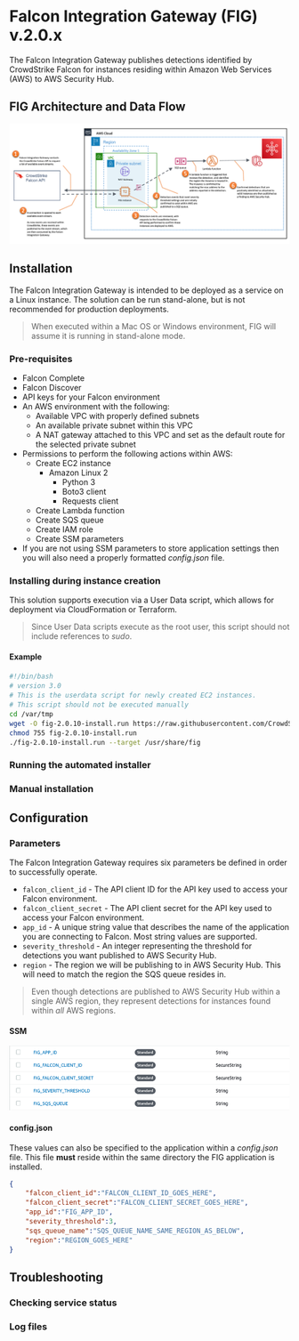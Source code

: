 # Falcon Integration Gateway (FIG) v.2.0.x
The Falcon Integration Gateway publishes detections identified by CrowdStrike Falcon for instances
residing within Amazon Web Services (AWS) to AWS Security Hub.

## FIG Architecture and Data Flow
![Falcon Integration Gateway Architecture Diagram)](images/fig-data-flow-architecture.png)

## Installation
The Falcon Integration Gateway is intended to be deployed as a service on a Linux instance. 
The solution can be run stand-alone, but is not recommended for production deployments.
> When executed within a Mac OS or Windows environment, FIG will assume it is running in stand-alone mode.

### Pre-requisites
+ Falcon Complete 
+ Falcon Discover
+ API keys for your Falcon environment
+ An AWS environment with the following:
    + Available VPC with properly defined subnets
    + An available private subnet within this VPC
    + A NAT gateway attached to this VPC and set as the default route for the selected private subnet
+ Permissions to perform the following actions within AWS:
    + Create EC2 instance
        + Amazon Linux 2
            - Python 3
            - Boto3 client
            - Requests client
    + Create Lambda function
    + Create SQS queue
    + Create IAM role
    + Create SSM parameters
+ If you are not using SSM parameters to store application settings then you will also need a properly formatted _config.json_ file.

### Installing during instance creation
This solution supports execution via a User Data script, which allows for deployment via CloudFormation or Terraform.
> Since User Data scripts execute as the root user, this script should not include references to _sudo_.

#### Example
```bash
#!/bin/bash
# version 3.0
# This is the userdata script for newly created EC2 instances. 
# This script should not be executed manually
cd /var/tmp
wget -O fig-2.0.10-install.run https://raw.githubusercontent.com/CrowdStrike/Cloud-AWS/master/Falcon-Integration-Gateway/install/fig-2.0.10-install.run
chmod 755 fig-2.0.10-install.run
./fig-2.0.10-install.run --target /usr/share/fig
```
### Running the automated installer

### Manual installation

## Configuration

### Parameters
The Falcon Integration Gateway requires six parameters be defined in order to successfully operate.
+ `falcon_client_id` - The API client ID for the API key used to access your Falcon environment.
+ `falcon_client_secret` - The API client secret for the API key used to access your Falcon environment.
+ `app_id` - A unique string value that describes the name of the application you are connecting to Falcon. Most string values are supported.
+ `severity_threshold` - An integer representing the threshold for detections you want published to AWS Security Hub.
+ `region` - The region we will be publishing to in AWS Security Hub. This will need to match the region the SQS queue resides in.

> Even though detections are published to AWS Security Hub within a single AWS region, they represent detections for instances found within _all_ AWS regions.

#### SSM
![FIG SSM Parameter Store](images/fig-ssm-parameter-store.png)
#### config.json
These values can also be specified to the application within a _config.json_ file. This file **must** reside within the same directory the FIG application is installed.
```json
{
    "falcon_client_id":"FALCON_CLIENT_ID_GOES_HERE",
    "falcon_client_secret":"FALCON_CLIENT_SECRET_GOES_HERE",
    "app_id":"FIG_APP_ID",
    "severity_threshold":3,
    "sqs_queue_name":"SQS_QUEUE_NAME_SAME_REGION_AS_BELOW",
    "region":"REGION_GOES_HERE"
}
```

## Troubleshooting

### Checking service status

### Log files




